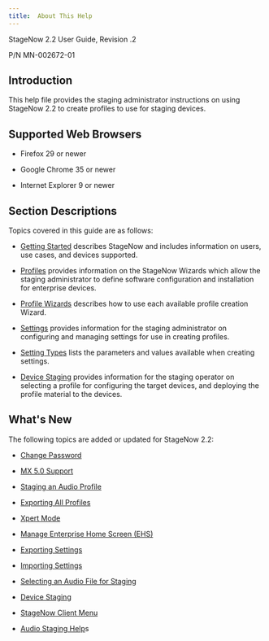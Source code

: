 ```yaml
---
title:  About This Help
---
```


StageNow 2.2 User Guide, Revision .2

P/N MN-002672-01

## Introduction
This help file provides the staging administrator instructions on using StageNow 2.2 to create profiles to use for staging devices.

## Supported Web Browsers

* Firefox 29 or newer

* Google Chrome 35 or newer 

* Internet Explorer 9 or newer

## Section Descriptions
Topics covered in this guide are as follows:

* [Getting Started](/stagenow/2-2/gettingstarted) describes StageNow and includes information on users, use cases, and devices supported.

* [Profiles](/stagenow/2-2/stagingprofiles) provides information on the StageNow Wizards which allow the staging administrator to define software configuration and installation for enterprise devices.

* [Profile Wizards](/stagenow/2-2/ProfileWizards) describes how to use each available profile creation Wizard.

* [Settings](/stagenow/2-2/settingconfig) provides information for the staging administrator on configuring and managing settings for use in creating profiles.

* [Setting Types](/stagenow/2-2/CSPreference) lists the parameters and values available when creating settings.

* [Device Staging](/stagenow/2-2/stageclient) provides information for the staging operator on selecting a profile for configuring the target devices, and deploying the profile material to the devices.

## What's New
The following topics are added or updated for StageNow 2.2:

* [Change Password](/stagenow/2-2/gettingstarted?Change%20Password)

* [MX 5.0 Support](/stagenow/2-2/stagingprofiles?Configure)

* [Staging an Audio Profile](/stagenow/2-2/stagingprofiles?Staging%20an%20Audio%20Profile)

* [Exporting All Profiles](/stagenow/2-2/stagingprofiles?Exporting%20All%20Profiles)

* [Xpert Mode](/stagenow/2-2/Profiles/xpertmode?Xpert%20Mode)

* [Manage Enterprise Home Screen (EHS)](/stagenow/2-2/Profiles/xpertmode?Manage%20Enterprise%20Home%20Screen%20(EHS))

* [Exporting Settings](/stagenow/2-2/settingconfig?Exporting%20Settings)

* [Importing Settings](/stagenow/2-2/settingconfig?Importing%20Settings)

* [Selecting an Audio File for Staging](/stagenow/2-2/stageclient?Selecting%20an%20Audio%20File%20for%20Staging)

* [Device Staging](/stagenow/2-2/stageclient?Device%20Staging)

* [StageNow Client Menu](/stagenow/2-2/stageclient?StageNow%20Client%20Menu)

* [Audio Staging Help](/stagenow/2-2/stageclient?Audio%20Staging%20Help)s
